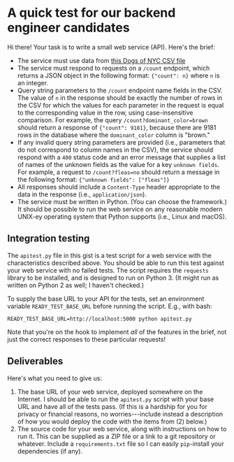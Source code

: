 # A quick test for our backend engineer candidates

Hi there! Your task is to write a small web service (API). Here's the brief:

* The service must use data from [this Dogs of NYC CSV file](https://fusiontables.google.com/data?docid=1pKcxc8kzJbBVzLu_kgzoAMzqYhZyUhtScXjB0BQ#rows:id=1)
* The service must respond to requests on a `/count` endpoint, which returns a JSON object in the following format: `{"count": n}` where `n` is an integer.
* Query string parameters to the `/count` endpoint name fields in the CSV. The value of `n` in the response should be exactly the number of rows in the CSV for which the values for each parameter in the request is equal to the corresponding value in the row, using case-insensitive comparison. For example, the query `/count?dominant_color=brown` should return a response of `{"count": 9181}`, because there are 9181 rows in the database where the `dominant_color` column is "brown."
* If any invalid query string parameters are provided (i.e., parameters that do not correspond to column names in the CSV), the service should respond with a `400` status code and an error message that supplies a list of names of the unknown fields as the value for a key `unknown fields`. For example, a request to `/count?fleas=no` should return a message in the following format: `{"unknown fields": ["fleas"]}`
* All responses should include a `Content-Type` header appropriate to the data in the response (i.e., `application/json`).
* The service must be written in Python. (You can choose the framework.) It should be possible to run the web service on any reasonable modern UNIX-ey operating system that Python supports (i.e., Linux and macOS).

## Integration testing

The `apitest.py` file in this gist is a test script for a web service with the characteristics described above. You should be able to run this test against your web service with no failed tests. The script requires the `requests` library to be installed, and is designed to run on Python 3. (It might run as written on Python 2 as well; I haven't checked.)

To supply the base URL to your API for the tests, set an environment variable `READY_TEST_BASE_URL` before running the script. E.g., with bash:

    READY_TEST_BASE_URL=http://localhost:5000 python apitest.py
  
Note that you're on the hook to implement *all* of the features in the brief, not just the correct responses to these particular requests!

## Deliverables

Here's what you need to give us:

1. The base URL of your web service, deployed somewhere on the Internet. I should be able to run the `apitest.py` script with your base URL and have all of the tests pass. (If this is a hardship for you for privacy or financial reasons, no worries---include instead a description of how you would deploy the code with the items from (2) below.)
2. The source code for your web service, along with instructions on how to run it. This can be supplied as a ZIP file or a link to a git repository or whatever. Include a `requirements.txt` file so I can easily `pip`-install your dependencies (if any).